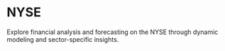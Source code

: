 # NYSE
Explore financial analysis and forecasting on the NYSE through dynamic modeling and sector-specific insights.
